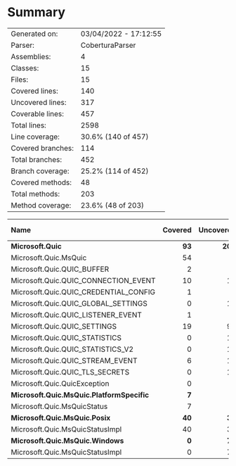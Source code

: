 ﻿# Summary
|||
|:---|:---|
| Generated on: | 03/04/2022 - 17:12:55 |
| Parser: | CoberturaParser |
| Assemblies: | 4 |
| Classes: | 15 |
| Files: | 15 |
| Covered lines: | 140 |
| Uncovered lines: | 317 |
| Coverable lines: | 457 |
| Total lines: | 2598 |
| Line coverage: | 30.6% (140 of 457) |
| Covered branches: | 114 |
| Total branches: | 452 |
| Branch coverage: | 25.2% (114 of 452) |
| Covered methods: | 48 |
| Total methods: | 203 |
| Method coverage: | 23.6% (48 of 203) |

|**Name**|**Covered**|**Uncovered**|**Coverable**|**Total**|**Line coverage**|**Covered**|**Total**|**Branch coverage**|**Covered**|**Total**|**Method coverage**|
|:---|---:|---:|---:|---:|---:|---:|---:|---:|---:|---:|---:|
|**Microsoft.Quic**|**93**|**209**|**302**|**2372**|**30.7%**|**5**|**14**|**35.7%**|**42**|**190**|**22.1%**|
|Microsoft.Quic.MsQuic|54|5|59|132|91.5%|5|10|50%|12|13|92.3%|
|Microsoft.Quic.QUIC_BUFFER|2|8|10|40|20%|0|2|0%|2|9|22.2%|
|Microsoft.Quic.QUIC_CONNECTION_EVENT|10|14|24|386|41.6%|0|0||10|21|47.6%|
|Microsoft.Quic.QUIC_CREDENTIAL_CONFIG|1|5|6|107|16.6%|0|0||1|6|16.6%|
|Microsoft.Quic.QUIC_GLOBAL_SETTINGS|0|11|11|105|0%|0|0||0|8|0%|
|Microsoft.Quic.QUIC_LISTENER_EVENT|1|7|8|94|12.5%|0|0||1|6|16.6%|
|Microsoft.Quic.QUIC_SETTINGS|19|97|116|739|16.3%|0|0||10|78|12.8%|
|Microsoft.Quic.QUIC_STATISTICS|0|12|12|192|0%|0|0||0|8|0%|
|Microsoft.Quic.QUIC_STATISTICS_V2|0|12|12|162|0%|0|0||0|8|0%|
|Microsoft.Quic.QUIC_STREAM_EVENT|6|14|20|258|30%|0|0||6|16|37.5%|
|Microsoft.Quic.QUIC_TLS_SECRETS|0|18|18|137|0%|0|0||0|12|0%|
|Microsoft.Quic.QuicException|0|6|6|20|0%|0|2|0%|0|5|0%|
|**Microsoft.Quic.MsQuic.PlatformSpecific**|**7**|**0**|**7**|**19**|**100%**|**1**|**2**|**50%**|**1**|**1**|**100%**|
|Microsoft.Quic.MsQuicStatus|7|0|7|19|100%|1|2|50%|1|1|100%|
|**Microsoft.Quic.MsQuic.Posix**|**40**|**34**|**74**|**104**|**54%**|**108**|**220**|**49%**|**5**|**6**|**83.3%**|
|Microsoft.Quic.MsQuicStatusImpl|40|34|74|104|54%|108|220|49%|5|6|83.3%|
|**Microsoft.Quic.MsQuic.Windows**|**0**|**74**|**74**|**103**|**0%**|**0**|**216**|**0%**|**0**|**6**|**0%**|
|Microsoft.Quic.MsQuicStatusImpl|0|74|74|103|0%|0|216|0%|0|6|0%|
